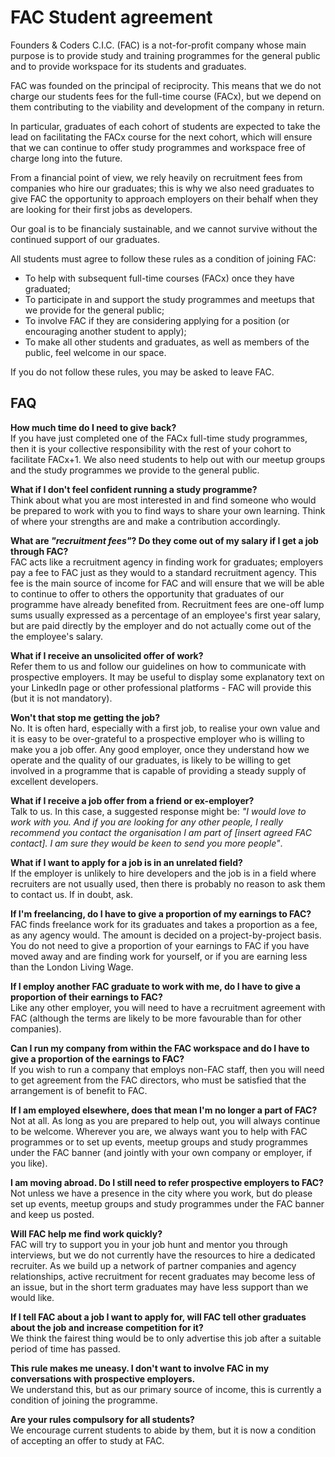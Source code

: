 # FAC Student agreement  

Founders & Coders C.I.C. (FAC)  is a not-for-profit company whose main purpose is to provide study and training programmes for the general public and to provide workspace for its students and graduates.

FAC was founded on the principal of reciprocity. This means that we do not charge our students fees for the full-time course (FACx), but we depend on them contributing to the viability and development of the company in return.

In particular, graduates of each cohort of students are expected to take the lead on facilitating the FACx course for the next cohort, which will ensure that we can continue to offer study programmes and workspace free of charge long into the future. 

From a financial point of view, we rely heavily on recruitment fees from companies who hire our graduates; this is why we also need graduates to give FAC the opportunity to approach employers on their behalf when they are looking for their first jobs as developers.  

Our goal is to be financialy sustainable, and we cannot survive without the continued support of our graduates.

All students must agree to follow these rules as a condition of joining FAC:

+ To help with subsequent full-time courses (FACx) once they have graduated; 
+ To participate in and support the study programmes and meetups that we provide for the general public;
+ To involve FAC if they are considering applying for a position (or encouraging another student to apply);
+ To make all other students and graduates, as well as members of the public, feel welcome in our space.

If you do not follow these rules, you may be asked to leave FAC.

## FAQ

**How much time do I need to give back?**    
If you have just completed one of the FACx full-time study programmes, then it is your collective responsibility with the rest of your cohort to facilitate FACx+1. We also need students to help out with our meetup groups and the study programmes we provide to the general public.  

**What if I don't feel confident running a study programme?**    
Think about what you are most interested in and find someone who would be prepared to work with you to find ways to share your own learning. Think of where your strengths are and make a contribution accordingly.

**What are *"recruitment fees"*? Do they come out of my salary if I get a job through FAC?**    
FAC acts like a recruitment agency in finding work for graduates; employers pay a fee to FAC just as they would to a standard recruitment agency. This fee is the main source of income for FAC and will ensure that we will be able to continue to offer to others the opportunity that graduates of our programme have already benefited from. Recruitment fees are one-off lump sums usually expressed as a percentage of an employee's first year salary, but are paid directly by the employer and do not actually come out of the the employee's salary. 

**What if I receive an unsolicited offer of work?**    
Refer them to us and follow our guidelines on how to communicate with prospective employers. It may be useful to display some explanatory text on your LinkedIn page or other professional platforms - FAC will provide this (but it is not mandatory).

**Won't that stop me getting the job?**    
No. It is often hard, especially with a first job, to realise your own value and it is easy to be over-grateful to a prospective employer who is willing to make you a job offer. Any good employer, once they understand how we operate and the quality of our graduates, is likely to be willing to get involved in a programme that is capable of providing a steady supply of excellent developers. 

**What if I receive a job offer from a friend or ex-employer?**    
Talk to us. In this case, a suggested response might be:  *"I would love to work with you. And if you are looking for any other people, I really recommend you contact the organisation I am part of [insert agreed FAC contact]. I am sure they would be keen to send you more people"*.

**What if I want to apply for a job is in an unrelated field?**    
If the employer is unlikely to hire developers and the job is in a field where recruiters are not usually used, then there is probably no reason to ask them to contact us. If in doubt, ask.

**If I'm freelancing, do I have to give a proportion of my earnings to FAC?**    
FAC finds freelance work for its graduates and takes a proportion as a fee, as any agency would. The amount is decided on a project-by-project basis. You do not need to give a proportion of your earnings to FAC if you have moved away and are finding work for yourself, or if you are earning less than the London Living Wage.   

**If I employ another FAC graduate to work with me, do I have to give a proportion of their earnings to FAC?**    
Like any other employer, you will need to have a recruitment agreement with FAC (although the terms are likely to be more favourable than for other companies).

**Can I run my company from within the FAC workspace and do I have to give a proportion of the earnings to FAC?**   
If you wish to run a company that employs non-FAC staff, then you will need to get agreement from the FAC directors, who must be satisfied that the arrangement is of benefit to FAC. 

**If I am employed elsewhere, does that mean I'm no longer a part of FAC?**    
Not at all. As long as you are prepared to help out, you will always continue to be welcome. Wherever you are, we always want you to help with FAC programmes or to set up events, meetup groups and study programmes under the FAC banner (and jointly with your own company or employer, if you like).

**I am moving abroad. Do I still need to refer prospective employers to FAC?**    
Not unless we have a presence in the city where you work, but do please set up events, meetup groups and study programmes under the FAC banner and keep us posted.

**Will FAC help me find work quickly?**    
FAC will try to support you in your job hunt and mentor you through interviews, but we do not currently have the resources to hire a dedicated recruiter. As we build up a network of partner companies and agency relationships, active recruitment for recent graduates may become less of an issue, but in the short term graduates may have less support than we would like.

**If I tell FAC about a job I want to apply for, will FAC tell other graduates about the job and increase competition for it?**  
We think the fairest thing would be to only advertise this job after a suitable period of time has passed. 

**This rule makes me uneasy. I don't want to involve FAC in my conversations with prospective employers.**    
We understand this, but as our primary source of income, this is currently a condition of joining the programme.

**Are your rules compulsory for all students?**    
We encourage current students to abide by them, but it is now a condition of accepting an offer to study at FAC.
